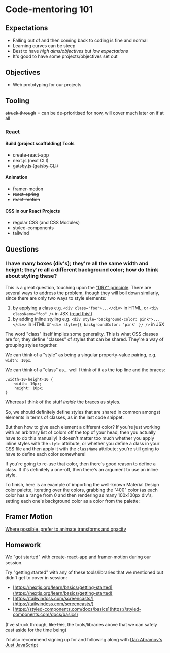 # Code-mentoring 101

## Expectations

* Falling out of and then coming back to coding is fine and normal
* Learning curves can be steep
* Best to have _high aims/objectives_ but _low expectations_
* It's good to have some projects/objectives set out

## Objectives

* Web prototyping for our projects

## Tooling

~~struck through~~ = can be de-prioritised for now, will cover much later on if at all

### React

#### Build (project scaffolding) Tools
* create-react-app
* next.js (next CLI)
* ~~gatsby.js (gatsby CLI)~~

#### Animation
* framer-motion
* ~~react-spring~~
* ~~react-motion~~

#### CSS in our React Projects
* regular CSS (and CSS Modules)
* styled-components
* tailwind

## Questions

### I have many boxes (div's); they're all the same width and height; they're all a different background color; how do think about styling these?

This is a great question, touching upon the ["DRY" principle](https://en.wikipedia.org/wiki/Don%27t_repeat_yourself). There are several ways to address the problem, though they will boil down similarly, since there are only two ways to style elements:

1. by applying a class e.g. `<div class="foo">...</div>` in HTML, or `<div className="foo" />` in JSX [(read this!)]([https://reactjs.org/docs/faq-styling.html](https://reactjs.org/docs/faq-styling.html))
2. by adding inline styling e.g. `<div style="background-color: pink">...</div>` in HTML or `<div style={{ backgroundColor: 'pink' }} />` in JSX

The word "class" itself implies some generality. This is what CSS classes are for; they define "classes" of styles that can be shared. They're a way of grouping styles together.

We can think of a "style"  as being a singular property-value pairing, e.g. `width: 10px`.

We can think of a "class" as... well I think of it as the top line and the braces:

```
.width-10-height-10 {
	width: 10px;
	height: 10px;
}
```

Whereas I think of the stuff _inside_ the braces as styles.

So, we should definitely define styles that are shared in common amongst elements in terms of classes, as in the last code snippet.

But then how to give each element a different color? If you're just working with an arbitrary list of colors off the top of your head, then you actually have to do this manually! It doesn't matter too much whether you apply inline styles with the `style` attribute, or whether you define a class in your CSS file and then apply it with the `className` attribute; you're still going to have to define each color somewhere!

If you're going to re-use that color, then there's good reason to define a class. If it's definitely a one-off, then there's an argument to use an inline style.

To finish, here is an example of importing the well-known Material Design color palette, iterating over the colors, grabbing the "400" color (as each color has a range from 0 and then rendering as many 100x100px div's, setting each one's background color as a color from the palette:

 

## Framer Motion

[Where possible, prefer to animate transforms and opacity](https://www.framer.com/api/motion/component/#transform)

## Homework

We "got started" with create-react-app and framer-motion during our session.

Try "getting started" with any of these tools/libraries that we mentioned but didn't get to cover in session:

* [https://nextjs.org/learn/basics/getting-started](https://nextjs.org/learn/basics/getting-started)
* [https://tailwindcss.com/screencasts/](https://tailwindcss.com/screencasts/)
* [https://styled-components.com/docs/basics](https://styled-components.com/docs/basics)

(I've struck through, ~~like this~~,  the tools/libraries above that we can safely cast aside for the time being)

I'd also recommend signing up for and following along with [Dan Abramov's Just JavaScript](https://justjavascript.com/)
<!--stackedit_data:
eyJoaXN0b3J5IjpbLTIwNDUxMDA0OTYsLTExODk1MzA0LDIwNz
Q0MTUwOSwxNTY0ODQ3MDcsMTU5OTM0MzI5Nyw3MTE4NzUwOTZd
fQ==
-->